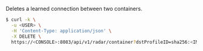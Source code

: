 Deletes a learned connection between two containers.

```bash
$ curl -k \
  -u <USER> \
  -H 'Content-Type: application/json' \
  -X DELETE \
  https://<CONSOLE>:8083/api/v1/radar/container?dstProfileID=sha256:<IMAGE_HASH>&srcProfileID=sha256:<IMAGE_HASH>
```
